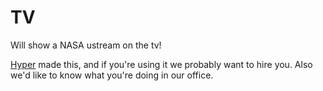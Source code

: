 # TV
Will show a NASA ustream on the tv!

[Hyper](http://hyper.no) made this, and if you're using it we probably want to hire you. Also
we'd like to know what you're doing in our office.
